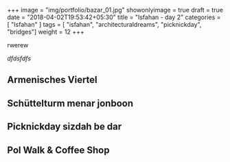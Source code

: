 +++
image = "img/portfolio/bazar_01.jpg"
showonlyimage = true
draft = true
date = "2018-04-02T19:53:42+05:30"
title = "Isfahan -  day 2"
categories = [ "Isfahan" ]
tags = [ "isfahan", "architecturaldreams", "picknickday", "bridges"]
weight = 12
+++

rwerew 

*dfdsfdfs*
<!--more-->

## Armenisches Viertel


## Schüttelturm menar jonboon


## Picknickday sizdah be dar


## Pol Walk & Coffee Shop






